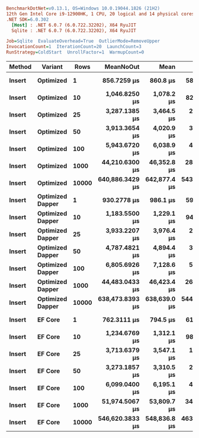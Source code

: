 ``` ini

BenchmarkDotNet=v0.13.1, OS=Windows 10.0.19044.1826 (21H2)
12th Gen Intel Core i9-12900HK, 1 CPU, 20 logical and 14 physical cores
.NET SDK=6.0.302
  [Host] : .NET 6.0.7 (6.0.722.32202), X64 RyuJIT
  Sqlite : .NET 6.0.7 (6.0.722.32202), X64 RyuJIT

Job=Sqlite  EvaluateOverhead=True  OutlierMode=RemoveUpper  
InvocationCount=1  IterationCount=20  LaunchCount=3  
RunStrategy=ColdStart  UnrollFactor=1  WarmupCount=0  

```
|      Method |         Variant |  Rows |       MeanNoOut |         Mean |          Min |           Q1 |       Median |           Q3 |          Max |
|------------ |---------------- |------ |----------------:|-------------:|-------------:|-------------:|-------------:|-------------:|-------------:|
| **Insert** |       **Optimized** |     **1** |     **856.7259 μs** |     **860.8 μs** |     **581.6 μs** |     **722.5 μs** |     **858.8 μs** |     **995.1 μs** |   **1,405.8 μs** |
| **Insert** |       **Optimized** |    **10** |   **1,046.8250 μs** |   **1,078.2 μs** |     **820.4 μs** |     **919.0 μs** |   **1,075.2 μs** |   **1,177.7 μs** |   **2,109.5 μs** |
| **Insert** |       **Optimized** |    **25** |   **3,287.1385 μs** |   **3,464.5 μs** |   **2,422.4 μs** |   **2,980.7 μs** |   **3,264.3 μs** |   **3,936.7 μs** |   **4,940.3 μs** |
| **Insert** |       **Optimized** |    **50** |   **3,913.3654 μs** |   **4,020.9 μs** |   **3,323.6 μs** |   **3,682.9 μs** |   **3,860.6 μs** |   **4,365.1 μs** |   **5,012.3 μs** |
| **Insert** |       **Optimized** |   **100** |   **5,943.6720 μs** |   **6,038.9 μs** |   **4,617.4 μs** |   **5,473.4 μs** |   **5,987.9 μs** |   **6,572.2 μs** |   **8,149.3 μs** |
| **Insert** |       **Optimized** |  **1000** |  **44,210.6300 μs** |  **46,352.8 μs** |  **28,298.7 μs** |  **36,380.4 μs** |  **41,917.1 μs** |  **55,603.1 μs** |  **75,794.0 μs** |
| **Insert** |       **Optimized** | **10000** | **640,886.3429 μs** | **642,877.4 μs** | **543,798.1 μs** | **612,558.7 μs** | **643,092.1 μs** | **669,206.3 μs** | **770,428.4 μs** |
| **Insert** | **Optimized Dapper** |     **1** |     **930.2778 μs** |     **986.1 μs** |     **590.7 μs** |     **775.0 μs** |     **868.8 μs** |   **1,163.8 μs** |   **1,909.2 μs** |
| **Insert** | **Optimized Dapper** |    **10** |   **1,183.5500 μs** |   **1,229.1 μs** |     **948.9 μs** |   **1,058.7 μs** |   **1,180.2 μs** |   **1,312.8 μs** |   **2,044.4 μs** |
| **Insert** | **Optimized Dapper** |    **25** |   **3,933.2207 μs** |   **3,976.4 μs** |   **2,841.7 μs** |   **3,389.6 μs** |   **3,851.7 μs** |   **4,561.6 μs** |   **5,455.1 μs** |
| **Insert** | **Optimized Dapper** |    **50** |   **4,787.4821 μs** |   **4,894.4 μs** |   **3,637.4 μs** |   **4,296.9 μs** |   **4,803.3 μs** |   **5,303.5 μs** |   **7,245.4 μs** |
| **Insert** | **Optimized Dapper** |   **100** |   **6,805.6926 μs** |   **7,128.6 μs** |   **5,350.2 μs** |   **6,104.9 μs** |   **6,759.5 μs** |   **7,651.1 μs** |  **10,752.9 μs** |
| **Insert** | **Optimized Dapper** |  **1000** |  **44,483.0433 μs** |  **46,423.4 μs** |  **26,671.4 μs** |  **34,531.1 μs** |  **43,428.7 μs** |  **56,598.9 μs** |  **72,648.6 μs** |
| **Insert** | **Optimized Dapper** | **10000** | **638,473.8393 μs** | **638,639.0 μs** | **544,668.2 μs** | **608,018.4 μs** | **638,553.4 μs** | **670,793.0 μs** | **738,106.0 μs** |
| **Insert** |          **EF Core** |     **1** |     **762.3111 μs** |     **794.5 μs** |     **613.3 μs** |     **659.8 μs** |     **753.2 μs** |     **876.6 μs** |   **1,266.4 μs** |
| **Insert** |          **EF Core** |    **10** |   **1,234.6769 μs** |   **1,312.1 μs** |     **986.1 μs** |   **1,077.5 μs** |   **1,268.5 μs** |   **1,420.3 μs** |   **2,433.9 μs** |
| **Insert** |          **EF Core** |    **25** |   **3,713.6379 μs** |   **3,547.1 μs** |   **1,611.1 μs** |   **3,245.3 μs** |   **3,765.4 μs** |   **4,148.0 μs** |   **4,820.0 μs** |
| **Insert** |          **EF Core** |    **50** |   **3,273.1857 μs** |   **3,310.5 μs** |   **2,685.9 μs** |   **3,048.4 μs** |   **3,251.2 μs** |   **3,560.6 μs** |   **4,038.7 μs** |
| **Insert** |          **EF Core** |   **100** |   **6,099.0400 μs** |   **6,195.1 μs** |   **4,660.5 μs** |   **5,602.2 μs** |   **6,220.3 μs** |   **6,642.8 μs** |   **9,822.8 μs** |
| **Insert** |          **EF Core** |  **1000** |  **51,974.5067 μs** |  **53,809.7 μs** |  **34,233.4 μs** |  **40,802.4 μs** |  **51,190.4 μs** |  **62,657.3 μs** |  **88,358.6 μs** |
| **Insert** |          **EF Core** | **10000** | **546,620.3833 μs** | **548,836.8 μs** | **463,145.2 μs** | **521,092.7 μs** | **543,286.4 μs** | **575,530.8 μs** | **626,740.4 μs** |
